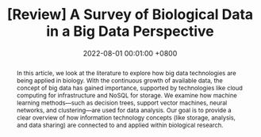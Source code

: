 ---
title:          "[Review]  A Survey of Biological Data in a Big Data Perspective"
date:           2022-08-01 00:01:00 +0800
selected:       false
pub:            "Big Data"
pub_date:       "2022"
category:       "bioinformatics"
abstract: >-
  In this article, we look at the literature to explore how big data technologies are being applied in biology. With the continuous growth of available data, the concept of big data has gained importance, supported by technologies like cloud computing for infrastructure and NoSQL for storage. We examine how machine learning methods—such as decision trees, support vector machines, neural networks, and clustering—are used for data analysis. Our goal is to provide a clear overview of how information technology concepts (like storage, analysis, and data sharing) are connected to and applied within biological research.

cover:          /assets/images/covers/2022-bigdata.jpg
authors:
- Gabriel Dall'Alba*
- Pedro Lenz Casa*
- Fernanda Pessi de Abreu
- Daniel Luis Notari
- Scheila de Avila e Silva
links:
  Paper: https://pubmed.ncbi.nlm.nih.gov/31573385/
---